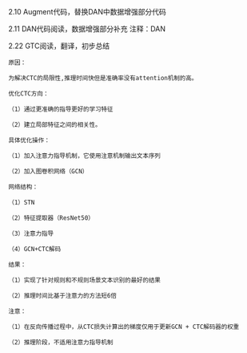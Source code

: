 2.10 Augment代码，替换DAN中数据增强部分代码

2.11 DAN代码阅读，数据增强部分补充  注释：DAN

2.22 GTC阅读，翻译，初步总结
	
	原因：
	
	为解决CTC的局限性,推理时间快但是准确率没有attention机制的高。
	
	优化CTC方向：
	
	（1）通过更准确的指导更好的学习特征
	
	（2）建立局部特征之间的相关性。
	
	具体优化操作：
	
	（1）加入注意力指导机制，它使用注意机制输出文本序列
	
	（2）加入图卷积网络（GCN）
	
	网络结构：
	
	（1）STN
	
	（2）特征提取器（ResNet50）
	
	（3）注意力指导
	
	（4）GCN+CTC解码
	
	结果：
	
	（1）实现了针对规则和不规则场景文本识别的最好的结果
	
	（2）推理时间比基于注意力的方法短6倍
	
	注意：
	
	（1）在反向传播过程中，从CTC损失计算出的梯度仅用于更新GCN + CTC解码器的权重
	
	（2）推理阶段，不适用注意力指导机制

